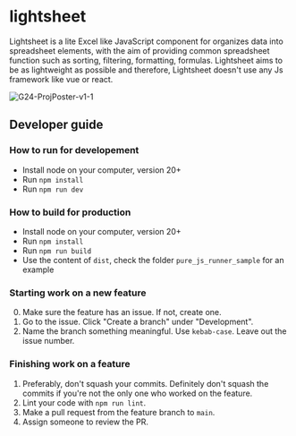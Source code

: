 # lightsheet
Lightsheet is a lite Excel like JavaScript component for organizes data into spreadsheet elements, with the aim of providing common spreadsheet function such as sorting, filtering, formatting, formulas. Lightsheet aims to be as lightweight as possible and therefore, Lightsheet doesn't use any Js framework like vue or react. 

![G24-ProjPoster-v1-1](https://github.com/lightsheet-team/lightsheet/assets/47510107/c46feaa0-e424-4575-b0d6-7d24c47e3ee0)


## Developer guide
### How to run for developement

- Install node on your computer, version 20+
- Run `npm install `
- Run `npm run dev `

### How to build for production

- Install node on your computer, version 20+
- Run `npm install `
- Run `npm run build `
- Use the content of `dist`, check the folder `pure_js_runner_sample` for an example

### Starting work on a new feature
0. Make sure the feature has an issue. If not, create one.
1. Go to the issue. Click "Create a branch" under "Development".
2. Name the branch something meaningful. Use `kebab-case`. Leave out the issue number.

### Finishing work on a feature
1. Preferably, don't squash your commits. Definitely don't squash the commits if you're not the only one who worked on the feature.
2. Lint your code with `npm run lint`.
3. Make a pull request from the feature branch to `main`.
4. Assign someone to review the PR.
